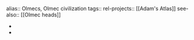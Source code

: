 alias:: Olmecs, Olmec civilization
tags::
rel-projects:: [[Adam's Atlas]] 
see-also:: [[Olmec heads]]

-
-